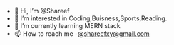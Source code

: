 - 👋 Hi, I’m @Shareef
- 👀 I’m interested in Coding,Buisness,Sports,Reading.
- 🌱 I’m currently learning MERN stack 
- 📫 How to reach me -@shareefxy@gmail.com

<!---
Shareefxy/Shareefxy is a ✨ special ✨ repository because its `README.md` (this file) appears on your GitHub profile.
You can click the Preview link to take a look at your changes.
--->
